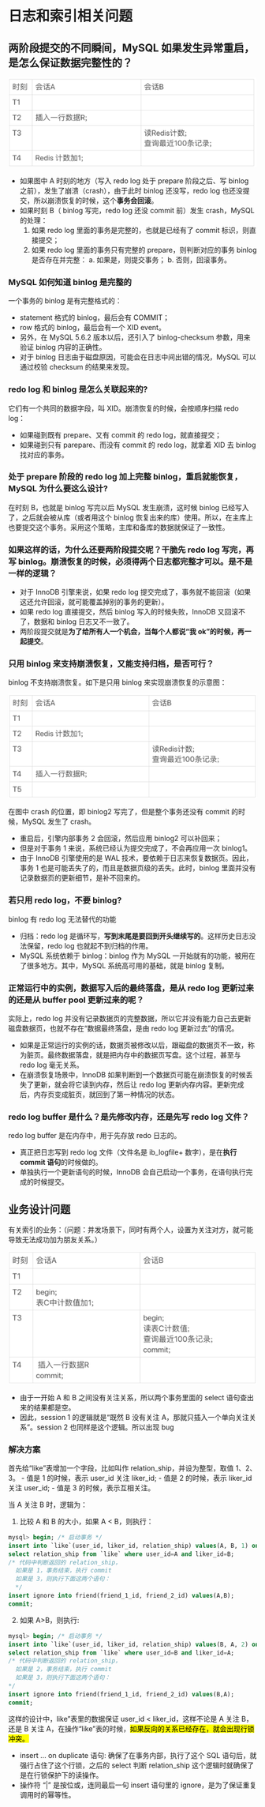 # 日志和索引相关问题

## 两阶段提交的不同瞬间，MySQL 如果发生异常重启，是怎么保证数据完整性的？

![image](/pictures/mysql/chap13/1.png)

- 如果图中 A 时刻的地方（写入 redo log 处于 prepare 阶段之后、写 binlog 之前），发生了崩溃（crash），由于此时 binlog 还没写，redo log 也还没提交，所以崩溃恢复的时候，这个**事务会回滚**。
- 如果时刻 B（ binlog 写完，redo log 还没 commit 前）发生 crash，MySQL 的处理：
  1. 如果 redo log 里面的事务是完整的，也就是已经有了 commit 标识，则直接提交；
  2. 如果 redo log 里面的事务只有完整的 prepare，则判断对应的事务 binlog 是否存在并完整：
     a. 如果是，则提交事务；
     b. 否则，回滚事务。

### MySQL 如何知道 binlog 是完整的

一个事务的 binlog 是有完整格式的：

- statement 格式的 binlog，最后会有 COMMIT；
- row 格式的 binlog，最后会有一个 XID event。
- 另外，在 MySQL 5.6.2 版本以后，还引入了 binlog-checksum 参数，用来验证 binlog 内容的正确性。
- 对于 binlog 日志由于磁盘原因，可能会在日志中间出错的情况，MySQL 可以通过校验 checksum 的结果来发现。

### redo log 和 binlog 是怎么关联起来的?

它们有一个共同的数据字段，叫 XID。崩溃恢复的时候，会按顺序扫描 redo log：

- 如果碰到既有 prepare、又有 commit 的 redo log，就直接提交；
- 如果碰到只有 parepare、而没有 commit 的 redo log，就拿着 XID 去 binlog 找对应的事务。

### 处于 prepare 阶段的 redo log 加上完整 binlog，重启就能恢复，MySQL 为什么要这么设计?

在时刻 B，也就是 binlog 写完以后 MySQL 发生崩溃，这时候 binlog 已经写入了，之后就会被从库（或者用这个 binlog 恢复出来的库）使用。所以，在主库上也要提交这个事务。采用这个策略，主库和备库的数据就保证了一致性。

### 如果这样的话，为什么还要两阶段提交呢？干脆先 redo log 写完，再写 binlog。崩溃恢复的时候，必须得两个日志都完整才可以。是不是一样的逻辑？

- 对于 InnoDB 引擎来说，如果 redo log 提交完成了，事务就不能回滚（如果这还允许回滚，就可能覆盖掉别的事务的更新）。
- 如果 redo log 直接提交，然后 binlog 写入的时候失败，InnoDB 又回滚不了，数据和 binlog 日志又不一致了。
- 两阶段提交就是**为了给所有人一个机会，当每个人都说“我 ok”的时候，再一起提交**。

### 只用 binlog 来支持崩溃恢复，又能支持归档，是否可行？

binlog 不支持崩溃恢复。如下是只用 binlog 来实现崩溃恢复的示意图：

![image](/pictures/mysql/chap13/2.png)

在图中 crash 的位置，即 binlog2 写完了，但是整个事务还没有 commit 的时候，MySQL 发生了 crash。

- 重启后，引擎内部事务 2 会回滚，然后应用 binlog2 可以补回来；
- 但是对于事务 1 来说，系统已经认为提交完成了，不会再应用一次 binlog1。
- 由于 InnoDB 引擎使用的是 WAL 技术，要依赖于日志来恢复数据页。因此，事务 1 也是可能丢失了的，而且是数据页级的丢失。此时，binlog 里面并没有记录数据页的更新细节，是补不回来的。

### 若只用 redo log，不要 binlog?

binlog 有 redo log 无法替代的功能

- 归档：redo log 是循环写，**写到末尾是要回到开头继续写的**。这样历史日志没法保留，redo log 也就起不到归档的作用。
- MySQL 系统依赖于 binlog：binlog 作为 MySQL 一开始就有的功能，被用在了很多地方。其中，MySQL 系统高可用的基础，就是 binlog 复制。

### 正常运行中的实例，数据写入后的最终落盘，是从 redo log 更新过来的还是从 buffer pool 更新过来的呢？

实际上，redo log 并没有记录数据页的完整数据，所以它并没有能力自己去更新磁盘数据页，也就不存在“数据最终落盘，是由 redo log 更新过去”的情况。

- 如果是正常运行的实例的话，数据页被修改以后，跟磁盘的数据页不一致，称为脏页。最终数据落盘，就是把内存中的数据页写盘。这个过程，甚至与 redo log 毫无关系。
- 在崩溃恢复场景中，InnoDB 如果判断到一个数据页可能在崩溃恢复的时候丢失了更新，就会将它读到内存，然后让 redo log 更新内存内容。更新完成后，内存页变成脏页，就回到了第一种情况的状态。

### redo log buffer 是什么？是先修改内存，还是先写 redo log 文件？

redo log buffer 是在内存中，用于先存放 redo 日志的。

- 真正把日志写到 redo log 文件（文件名是 ib_logfile+ 数字），是在**执行 commit 语句**的时候做的。
- 单独执行一个更新语句的时候，InnoDB 会自己启动一个事务，在语句执行完成的时候提交。

## 业务设计问题

有关索引的业务：（问题：并发场景下，同时有两个人，设置为关注对方，就可能导致无法成功加为朋友关系。）

![image](/pictures/mysql/chap13/3.png)

- 由于一开始 A 和 B 之间没有关注关系，所以两个事务里面的 select 语句查出来的结果都是空。
- 因此，session 1 的逻辑就是“既然 B 没有关注 A，那就只插入一个单向关注关系”。session 2 也同样是这个逻辑。所以出现 bug

### 解决方案

首先给“like”表增加一个字段，比如叫作 relation_ship，并设为整型，取值 1、2、3。 - 值是 1 的时候，表示 user_id 关注 liker_id; - 值是 2 的时候，表示 liker_id 关注 user_id; - 值是 3 的时候，表示互相关注。

当 A 关注 B 时，逻辑为：

1. 比较 A 和 B 的大小，如果 A < B，则执行：

```sql
mysql> begin; /* 启动事务 */
insert into `like`(user_id, liker_id, relation_ship) values(A, B, 1) on duplicate key update relation_ship=relation_ship | 1;
select relation_ship from `like` where user_id=A and liker_id=B;
/* 代码中判断返回的 relation_ship，
  如果是 1，事务结束，执行 commit
  如果是 3，则执行下面这两个语句：
  */
insert ignore into friend(friend_1_id, friend_2_id) values(A,B);
commit;
```

2. 如果 A>B，则执行:

```sql
mysql> begin; /* 启动事务 */
insert into `like`(user_id, liker_id, relation_ship) values(B, A, 2) on duplicate key update relation_ship=relation_ship | 2;
select relation_ship from `like` where user_id=B and liker_id=A;
/* 代码中判断返回的 relation_ship，
  如果是 2，事务结束，执行 commit
  如果是 3，则执行下面这两个语句：
*/
insert ignore into friend(friend_1_id, friend_2_id) values(B,A);
commit;
```

这样的设计中，like”表里的数据保证 user_id < liker_id，这样不论是 A 关注 B，还是 B 关注 A，在操作“like”表的时候，<mark>如果反向的关系已经存在，就会出现行锁冲突。</mark>

- insert … on duplicate 语句: 确保了在事务内部，执行了这个 SQL 语句后，就强行占住了这个行锁，之后的 select 判断 relation_ship 这个逻辑时就确保了是在行锁保护下的读操作。
- 操作符 “|” 是按位或，连同最后一句 insert 语句里的 ignore，是为了保证重复调用时的幂等性。
